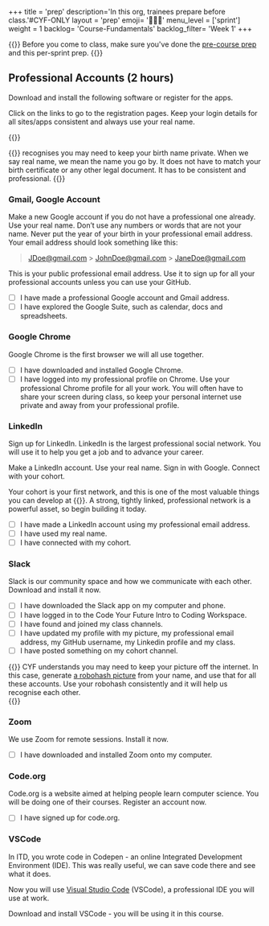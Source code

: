 +++
title = 'prep'
description='In this org, trainees prepare before class.'#CYF-ONLY
layout = 'prep'
emoji= '🧑🏾‍💻'
menu_level = ['sprint']
weight = 1
backlog= 'Course-Fundamentals'
backlog_filter= 'Week 1'
+++

{{<note type="warning" title="Important">}}
Before you come to class, make sure you've done the [pre-course prep](../../../prep/) and this per-sprint prep.
{{</note>}}

## Professional Accounts (2 hours)

Download and install the following software or register for the apps.

Click on the links to go to the registration pages. Keep your login details for all sites/apps consistent and always use your real name.

{{<note type="info" title="Real Name" >}}

{{<our-name>}} recognises you may need to keep your birth name private. When we say real name, we mean the name you go by. It does not have to match your birth certificate or any other legal document. It has to be consistent and professional.
{{</note>}}

### Gmail, Google Account

Make a new Google account if you do not have a professional one already. Use your real name. Don’t use any numbers or words that are not your name. Never put the year of your birth in your professional email address. Your email address should look something like this:

> JDoe@gmail.com > JohnDoe@gmail.com > JaneDoe@gmail.com

This is your public professional email address. Use it to sign up for all your professional accounts unless you can use your GitHub.

- [ ] I have made a professional Google account and Gmail address.
- [ ] I have explored the Google Suite, such as calendar, docs and spreadsheets.

### Google Chrome

Google Chrome is the first browser we will all use together.

- [ ] I have downloaded and installed Google Chrome.
- [ ] I have logged into my professional profile on Chrome.
  <!-- CYF-ONLY -->
  Use your professional Chrome profile for all your work. You will often have to share your screen during class, so keep your personal internet use private and away from your professional profile.<!-- END-CYF-ONLY -->

### LinkedIn

Sign up for LinkedIn. LinkedIn is the largest professional social network. You will use it to help you get a job and to advance your career.

Make a LinkedIn account. Use your real name. Sign in with Google. Connect with your cohort.

<!-- CYF-ONLY -->

Your cohort is your first network, and this is one of the most valuable things you can develop at {{<our-name>}}. A strong, tightly linked, professional network is a powerful asset, so begin building it today.<!-- END-CYF-ONLY -->

<!-- CYF-ONLY -->

- [ ] I have made a LinkedIn account using my professional email address.
- [ ] I have used my real name.
- [ ] I have connected with my cohort.
<!-- END-CYF-ONLY -->

### Slack

Slack is our community space and how we communicate with each other. Download and install it now.

- [ ] I have downloaded the Slack app on my computer and phone.
- [ ] I have logged in to the Code Your Future Intro to Coding Workspace.
- [ ] I have found and joined my class channels.
- [ ] I have updated my profile with my picture, my professional email address, my GitHub username, my Linkedin profile and my class.
- [ ] I have posted something on my cohort channel.

<!-- CYF-ONLY -->

{{<note type="tip" title="Robohash" >}}
CYF understands you may need to keep your picture off the internet. In this case, generate [a robohash picture](https://robohash.org/) from your name, and use that for all these accounts. Use your robohash consistently and it will help us recognise each other.  
{{</note>}}<!-- END-CYF-ONLY -->

### Zoom

We use Zoom for remote sessions. Install it now.

- [ ] I have downloaded and installed Zoom onto my computer.

### Code.org

Code.org is a website aimed at helping people learn computer science. You will be doing one of their courses. Register an account now.

- [ ] I have signed up for code.org.

### VSCode

In ITD, you wrote code in Codepen - an online Integrated Development Environment (IDE). This was really useful, we can save code there and see what it does.

Now you will use [Visual Studio Code](https://code.visualstudio.com/) (VSCode), a professional IDE you will use at work.

Download and install VSCode - you will be using it in this course.
